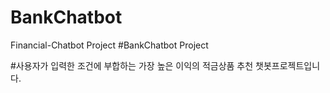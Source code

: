 # BankChatbot
Financial-Chatbot Project
#BankChatbot Project

#사용자가 입력한 조건에 부합하는 가장 높은 이익의 적금상품 추천 챗봇프로젝트입니다.
